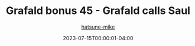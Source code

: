 ---
title: "Grafald bonus 45 - Grafald calls Saul"
type: "image"
date: 2023-07-15T00:00:01-04:00
draft: false
categories:
- comics
- collaborations
tags:
- grafald
image_path: "../img/2023/bonus_45.png"
alt_text: ""
author: "[hatsune-mike](https://cohost.org/hatsune-mike)"
---